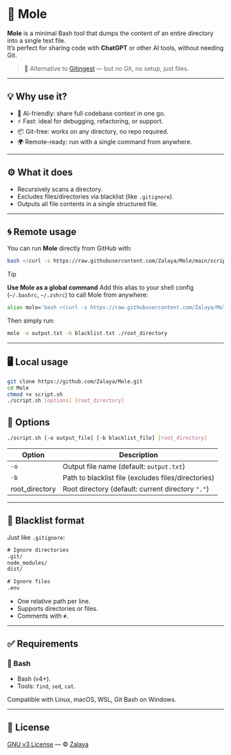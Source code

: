 # 🐲 Mole

**Mole** is a minimal Bash tool that dumps the content of an entire directory into a single text file.  
It’s perfect for sharing code with **ChatGPT** or other AI tools, without needing Git.

> 🔁 Alternative to [Gitingest](https://github.com/cyclotruc/gitingest) — but no Git, no setup, just files.

---

## 💡 Why use it?

- 🧠 AI-friendly: share full codebase context in one go.
- ⚡ Fast: ideal for debugging, refactoring, or support.
- 📦 Git-free: works on any directory, no repo required.
- 🌍 Remote-ready: run with a single command from anywhere.

---

## ⚙️ What it does

- Recursively scans a directory.
- Excludes files/directories via blacklist (like `.gitignore`).
- Outputs all file contents in a single structured file.

---

## 🌀 Remote usage

You can run **Mole** directly from GitHub with:

```bash
bash <(curl -s https://raw.githubusercontent.com/Zalaya/Mole/main/script.sh) [options] [root_directory]
```

> [!TIP]
> **Use Mole as a global command**
> Add this alias to your shell config (`~/.bashrc`, `~/.zshrc`) to call Mole from anywhere:
>
> ```bash
> alias mole='bash <(curl -s https://raw.githubusercontent.com/Zalaya/Mole/main/script.sh)'
> ```
>
> Then simply run:
>
> ```bash
> mole -o output.txt -b blacklist.txt ./root_directory
> ```

---

## 🖥️ Local usage

```bash
git clone https://github.com/Zalaya/Mole.git
cd Mole
chmod +x script.sh
./script.sh [options] [root_directory]
```

## 🔧 Options

```bash
./script.sh [-o output_file] [-b blacklist_file] [root_directory]
```

| Option         | Description                                         |
|----------------|-----------------------------------------------------|
| `-o`           | Output file name (default: `output.txt`)            |
| `-b`           | Path to blacklist file (excludes files/directories) |
| root_directory | Root directory (default: current directory `"."`)   |

---

## 🧾 Blacklist format

Just like `.gitignore`:

```txt
# Ignore directories
.git/
node_modules/
dist/

# Ignore files
.env
```

* One relative path per line.
* Supports directories or files.
* Comments with `#`.

---

## ✅ Requirements

### 🐍 Bash

* Bash (v4+).
* Tools: `find`, `sed`, `cat`.

Compatible with Linux, macOS, WSL, Git Bash on Windows.

---

## 📘 License

[GNU v3 License](https://github.com/Zalaya/Mole/blob/main/LICENSE) — © [Zalaya](https://github.com/Zalaya)

